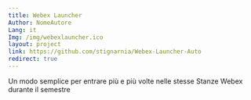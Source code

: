 ```yaml
---
title: Webex Launcher
Author: NomeAutore
Lang: it
Img: /img/webexlauncher.ico
layout: project
link: https://github.com/stignarnia/Webex-Launcher-Auto
redirect: true
---
```

Un modo semplice per entrare pi&ugrave; e pi&ugrave; volte nelle stesse Stanze Webex durante il semestre
